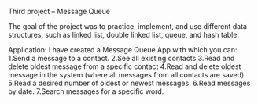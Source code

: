 Third project – Message Queue

The goal of the project was to practice, implement, and use different data structures, 
such as linked list, double linked list, queue, and hash table.

Application: I have created a Message Queue App with which you can:
1.Send a message to a contact.
2.See all existing contacts
3.Read and delete oldest message from a specific contact
4.Read and delete oldest message in the system (where all messages from all contacts are saved)
5.Read a desired number of oldest or newest messages. 
6.Read messages by date.
7.Search messages for a specific word.
